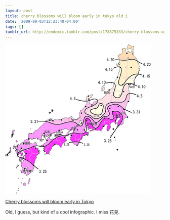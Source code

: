 ```yaml
---
layout: post
title: cherry blossoms will bloom early in tokyo old i
date: '2009-09-03T12:23:40-04:00'
tags: []
tumblr_url: http://endemic.tumblr.com/post/178875333/cherry-blossoms-will-bloom-early-in-tokyo-old-i
---
```

 ![](/tumblr_files/tumblr_kpeljgI85a1qz9neko1_500.jpg)  

[Cherry blossoms will bloom early in Tokyo](http://www.japanprobe.com/?p=4084)

Old, I guess, but kind of a cool infographic. I miss 花見.

